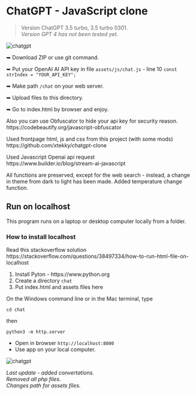<h1>ChatGPT - JavaScript clone</h1>
<blockquote><p>Version ChatGPT 3.5 turbo, 3.5 turbo 0301.<br>
 <em>Version GPT 4 has not been tested yet.</em></p></blockquote>
<img src="https://github.com/alexsky177/chatgpt/blob/main/screen_dark.png?raw=true" alt="chatgpt"/>
<p>&#10149; Download ZIP or use git command.</p> 
<p>&#10149; Put your OpenAI AI API key in file <code>assets/js/chat.js</code> - line 10 <code>const strIndex = "YOUR_API_KEY";</code></p>
<p>&#10149; Make path <code>/chat</code> on your web server.</p>
<p>&#10149; Upload files to this directory.</p>
<p>&#10149; Go to index.html by browser and enjoy.</p>
<p>Also you can use Obfuscator to hide your api key for security reason.<br>
https://codebeautify.org/javascript-obfuscator</p>
<p>Used frontpage html, js and css from this project (with some mods)<br>
https://github.com/xtekky/chatgpt-clone</p>
<p>Used Javascript Openai api request<br>
https://www.builder.io/blog/stream-ai-javascript</p>
<p>All functions are preserved, except for the web search - instead, a change in theme from dark to light has been made. Added temperature change function.</p>
<h2>Run on localhost</h2>
<p>This program runs on a laptop or desktop computer locally from a folder.</p>
<h3>How to install localhost</h3>
<p>Read this stackoverflow solution<br>
https://stackoverflow.com/questions/38497334/how-to-run-html-file-on-localhost</p>
<ol>
<li>Install Pyton - https://www.python.org</li>
<li>Сreate a directory <code>chat</code></li>
<li>Put index.html and assets files here</li>
</ol>
<div>
On the Windows command line or in the Mac terminal, type <pre><code>cd chat</code></pre> then<pre><code>python3 -m http.server</code></pre></div>
<ul>
 <li> Open in browser <code>http://localhost:8000</code></li>
<li> Use app on your local computer.</li>
</ul>
<img src="https://github.com/alexsky177/chatgpt/blob/main/screen_light.png?raw=true" alt="chatgpt"/>
<p><em>Last update - added convertations.<br> 
Removed all php files.<br>
Changes path for assets files.</em></p>
